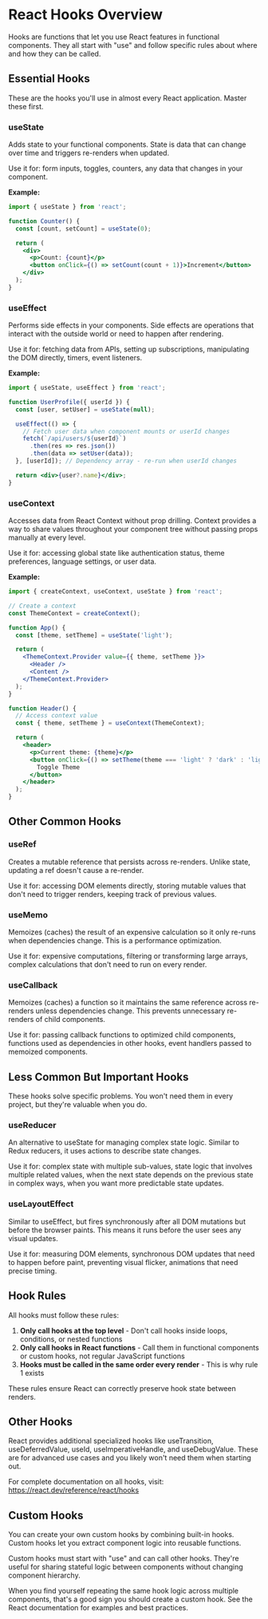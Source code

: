 # React Hooks Overview

Hooks are functions that let you use React features in functional components. They all start with "use" and follow specific rules about where and how they can be called.

## Essential Hooks

These are the hooks you'll use in almost every React application. Master these first.

### useState

Adds state to your functional components. State is data that can change over time and triggers re-renders when updated.

Use it for: form inputs, toggles, counters, any data that changes in your component.

**Example:**
```jsx
import { useState } from 'react';

function Counter() {
  const [count, setCount] = useState(0);

  return (
    <div>
      <p>Count: {count}</p>
      <button onClick={() => setCount(count + 1)}>Increment</button>
    </div>
  );
}
```

### useEffect

Performs side effects in your components. Side effects are operations that interact with the outside world or need to happen after rendering.

Use it for: fetching data from APIs, setting up subscriptions, manipulating the DOM directly, timers, event listeners.

**Example:**
```jsx
import { useState, useEffect } from 'react';

function UserProfile({ userId }) {
  const [user, setUser] = useState(null);

  useEffect(() => {
    // Fetch user data when component mounts or userId changes
    fetch(`/api/users/${userId}`)
      .then(res => res.json())
      .then(data => setUser(data));
  }, [userId]); // Dependency array - re-run when userId changes

  return <div>{user?.name}</div>;
}
```

### useContext

Accesses data from React Context without prop drilling. Context provides a way to share values throughout your component tree without passing props manually at every level.

Use it for: accessing global state like authentication status, theme preferences, language settings, or user data.

**Example:**
```jsx
import { createContext, useContext, useState } from 'react';

// Create a context
const ThemeContext = createContext();

function App() {
  const [theme, setTheme] = useState('light');

  return (
    <ThemeContext.Provider value={{ theme, setTheme }}>
      <Header />
      <Content />
    </ThemeContext.Provider>
  );
}

function Header() {
  // Access context value
  const { theme, setTheme } = useContext(ThemeContext);

  return (
    <header>
      <p>Current theme: {theme}</p>
      <button onClick={() => setTheme(theme === 'light' ? 'dark' : 'light')}>
        Toggle Theme
      </button>
    </header>
  );
}
```
## Other Common Hooks
### useRef

Creates a mutable reference that persists across re-renders. Unlike state, updating a ref doesn't cause a re-render.

Use it for: accessing DOM elements directly, storing mutable values that don't need to trigger renders, keeping track of previous values.

### useMemo

Memoizes (caches) the result of an expensive calculation so it only re-runs when dependencies change. This is a performance optimization.

Use it for: expensive computations, filtering or transforming large arrays, complex calculations that don't need to run on every render.

### useCallback

Memoizes (caches) a function so it maintains the same reference across re-renders unless dependencies change. This prevents unnecessary re-renders of child components.

Use it for: passing callback functions to optimized child components, functions used as dependencies in other hooks, event handlers passed to memoized components.

## Less Common But Important Hooks

These hooks solve specific problems. You won't need them in every project, but they're valuable when you do.

### useReducer

An alternative to useState for managing complex state logic. Similar to Redux reducers, it uses actions to describe state changes.

Use it for: complex state with multiple sub-values, state logic that involves multiple related values, when the next state depends on the previous state in complex ways, when you want more predictable state updates.

### useLayoutEffect

Similar to useEffect, but fires synchronously after all DOM mutations but before the browser paints. This means it runs before the user sees any visual updates.

Use it for: measuring DOM elements, synchronous DOM updates that need to happen before paint, preventing visual flicker, animations that need precise timing.

## Hook Rules

All hooks must follow these rules:

1. **Only call hooks at the top level** - Don't call hooks inside loops, conditions, or nested functions
2. **Only call hooks in React functions** - Call them in functional components or custom hooks, not regular JavaScript functions
3. **Hooks must be called in the same order every render** - This is why rule 1 exists

These rules ensure React can correctly preserve hook state between renders.

## Other Hooks

React provides additional specialized hooks like useTransition, useDeferredValue, useId, useImperativeHandle, and useDebugValue. These are for advanced use cases and you likely won't need them when starting out.

For complete documentation on all hooks, visit: https://react.dev/reference/react/hooks

## Custom Hooks

You can create your own custom hooks by combining built-in hooks. Custom hooks let you extract component logic into reusable functions.

Custom hooks must start with "use" and can call other hooks. They're useful for sharing stateful logic between components without changing component hierarchy.

When you find yourself repeating the same hook logic across multiple components, that's a good sign you should create a custom hook. See the React documentation for examples and best practices.
